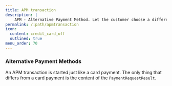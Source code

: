 ```yaml
---
title: APM transaction
description: |
    APM - Alternative Payment Method. Let the customer choose a different payment method than card but keep the same flow towards the sale system as for a card payment.
permalink: /:path/apmtransaction
icon:
  content: credit_card_off
  outlined: true
menu_order: 70
---
```

### Alternative Payment Methods

An APM transaction is started just like a card payment. The only thing that differs from a card payment is the content of the `PaymentRequestResult`.
